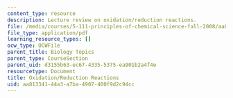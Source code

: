 ```yaml
---
content_type: resource
description: Lecture review on oxidation/reduction reactions.
file: /media/courses/5-111-principles-of-chemical-science-fall-2008/aa81334144a3a7ba4907400f9d2c94cc_bioex_lect25.pdf
file_type: application/pdf
learning_resource_types: []
ocw_type: OCWFile
parent_title: Biology Topics
parent_type: CourseSection
parent_uid: d3155b63-ec67-4335-5375-ea901b2a4f4e
resourcetype: Document
title: Oxidation/Reduction Reactions
uid: aa813341-44a3-a7ba-4907-400f9d2c94cc
---
```

